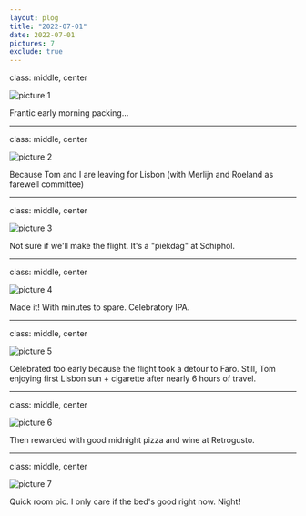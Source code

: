 ```yaml
---
layout: plog
title: "2022-07-01"
date: 2022-07-01
pictures: 7
exclude: true
---
```


class: middle, center

<img class="plog-picture" src="{{ site.baseurl }}/img/IMG_20220701_092343_2.jpg" alt="picture 1" />

Frantic early morning packing...

---

class: middle, center

<img class="plog-picture" src="{{ site.baseurl }}/img/IMG_20220701_094521_3.jpg" alt="picture 2" />

Because Tom and I are leaving for Lisbon (with Merlijn and Roeland as farewell committee)

---

class: middle, center

<img class="plog-picture" src="{{ site.baseurl }}/img/IMG_20220701_124526_1.jpg" alt="picture 3" />

Not sure if we'll make the flight. It's a "piekdag" at Schiphol.

---

class: middle, center

<img class="plog-picture" src="{{ site.baseurl }}/img/IMG_20220701_164403_4.jpg" alt="picture 4" />

Made it! With minutes to spare. Celebratory IPA.

---

class: middle, center

<img class="plog-picture" src="{{ site.baseurl }}/img/IMG_20220701_214945_3.jpg" alt="picture 5" />

Celebrated too early because the flight took a detour to Faro. Still, Tom enjoying first Lisbon sun + cigarette after nearly 6 hours of travel.

---

class: middle, center

<img class="plog-picture" src="{{ site.baseurl }}/img/IMG_20220701_233116.jpg" alt="picture 6" />

Then rewarded with good midnight pizza and wine at Retrogusto.

---

class: middle, center

<img class="plog-picture" src="{{ site.baseurl }}/img/IMG_20220702_010030.jpg" alt="picture 7" />

Quick room pic. I only care if the bed's good right now. Night!

